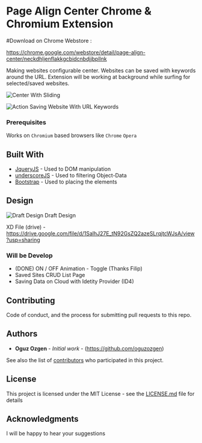 # Page Align Center Chrome & Chromium Extension

#Download on Chrome Webstore :

https://chrome.google.com/webstore/detail/page-align-center/neckdhljenflakkgcbidcnbdjjbpllnk

Making websites configurable center.
Websites can be saved with keywords around the URL. 
Extension will be working at background while surfing for selected/saved websites.


![Center With Sliding](https://media.giphy.com/media/gFo5g1FoIbg21U7VcG/giphy.gif)


![Action Saving Website With URL Keywords](https://media.giphy.com/media/SA6nhdz8diiG4sVP9v/giphy.gif)


### Prerequisites
Works on `Chromium` based browsers like 
 `Chrome`
 `Opera`


## Built With

* [JqueryJS](https://blog.jquery.com/2016/09/22/jquery-3-1-1-released/) - Used to DOM manipulation
* [underscoreJS](https://underscorejs.org) - Used to filtering Object-Data
* [Bootstrap](https://getbootstrap.com/docs/3.3/getting-started/) - Used to placing the elements

## Design

![Draft Design](http://i64.tinypic.com/2i6e8u0.png)
Draft Design

XD File (drive) - https://drive.google.com/file/d/1SalhJ27E_tN92GsZQ2azeSLrqjtcWJsA/view?usp=sharing

### Will be Develop
 
* (DONE) ON / OFF Animation - Toggle (Thanks Filip) 
* Saved Sites CRUD List Page
* Saving Data on Cloud with Idetity Provider (ID4)



## Contributing

Code of conduct, and the process for submitting pull requests to this repo.


## Authors

* **Oguz Ozgen** - *Initial work* - (https://github.com/oguzozgen)

See also the list of [contributors](https://github.com/your/project/contributors) who participated in this project.

## License

This project is licensed under the MIT License - see the [LICENSE.md](LICENSE.md) file for details

## Acknowledgments

I will be happy to hear your suggestions
